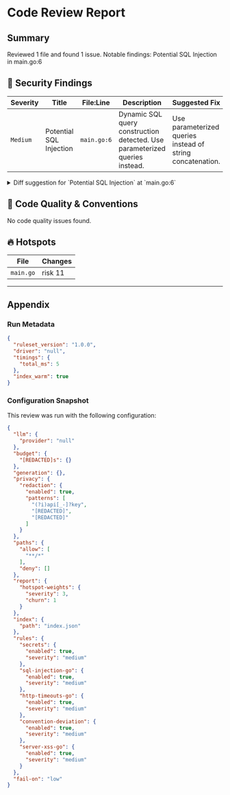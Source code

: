 # Code Review Report

## Summary

Reviewed 1 file and found 1 issue. Notable findings: Potential SQL Injection in main.go:6

## 🚨 Security Findings

| Severity | Title | File:Line | Description | Suggested Fix |
|---|---|---|---|---|
| `Medium` | Potential SQL Injection | `main.go:6` | Dynamic SQL query construction detected. Use parameterized queries instead. | Use parameterized queries instead of string concatenation. |

<details>
<summary>Diff suggestion for `Potential SQL Injection` at `main.go:6`</summary>

```diff
-query := "SELECT * FROM users WHERE name = '" + user + "'"
+db.Query("...", params)
```
</details>

## 🧹 Code Quality & Conventions

No code quality issues found.

## 🔥 Hotspots

| File | Changes |
|---|---|
| `main.go` | risk 11 |

---

## Appendix

### Run Metadata

```json
{
  "ruleset_version": "1.0.0",
  "driver": "null",
  "timings": {
    "total_ms": 5
  },
  "index_warm": true
}
```

### Configuration Snapshot

This review was run with the following configuration:

```json
{
  "llm": {
    "provider": "null"
  },
  "budget": {
    "[REDACTED]s": {}
  },
  "generation": {},
  "privacy": {
    "redaction": {
      "enabled": true,
      "patterns": [
        "(?i)api[_-]?key",
        "[REDACTED]",
        "[REDACTED]"
      ]
    }
  },
  "paths": {
    "allow": [
      "**/*"
    ],
    "deny": []
  },
  "report": {
    "hotspot-weights": {
      "severity": 3,
      "churn": 1
    }
  },
  "index": {
    "path": "index.json"
  },
  "rules": {
    "secrets": {
      "enabled": true,
      "severity": "medium"
    },
    "sql-injection-go": {
      "enabled": true,
      "severity": "medium"
    },
    "http-timeouts-go": {
      "enabled": true,
      "severity": "medium"
    },
    "convention-deviation": {
      "enabled": true,
      "severity": "medium"
    },
    "server-xss-go": {
      "enabled": true,
      "severity": "medium"
    }
  },
  "fail-on": "low"
}
```
